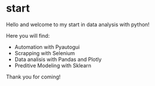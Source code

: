 # start

Hello and welcome to my start in data analysis with python!

Here you will find: 
  - Automation with Pyautogui
  - Scrapping with Selenium
  - Data analisis with Pandas and Plotly
  - Preditive Modeling with Sklearn
  
  Thank you for coming!
